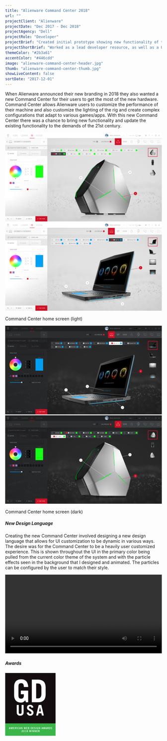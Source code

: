 ```yaml
---
title: "Alienware Command Center 2018"
url: ""
projectClient: "Alienware"
projectDate: "Dec 2017 - Dec 2018"
projectAgency: "Dell"
projectRole: "Developer"
projectBrief: "Created initial prototype showing new functionality of the UWP framework. Acted as a lead developer resource for the Alienware development team and created one-off examples of new tech for the final app to utilize. Designed and animated the particle backgrounds used throughout the app."
projectShortBrief: "Worked as a lead developer resource, as well as a UI/UX designer, on the new Alienware Command Center."
themeColor: "#2b3a61"
accentColor: "#446cdd"
image: "alienware-command-center-header.jpg"
thumb: "alienware-command-center-thumb.jpg"
showLiveContent: false
sortDate: "2017-12-01"
---
```


When Alienware announced their new branding in 2018 they also wanted a new Command Center for their users to get the most of the new hardware. Command Center allows Alienware users to customize the performance of their machine and also customize the lighting of the rig and create complex configurations that adapt to various games/apps. With this new Command Center there was a chance to bring new functionality and update the existing functionality to the demands of the 21st century.

<div class="photo-grid-container">
<div class="photo-grid">

<img src="center1.png"/>
<img src="center2.png"/>

</div>
</div>
<p class="photo-grid-subtitle">Command Center home screen (light)</p>

<div class="photo-grid-container">
<div class="photo-grid">

<img src="center3.png"/>
<img src="center4.png"/>

</div>
</div>
<p class="photo-grid-subtitle">Command Center home screen (dark)</p>

##### New Design Language

Creating the new Command Center involved designing a new design language that allows for UI customization to be dynamic in various ways. The desire was for the Command Center to be a heavily user customized experience. This is shown throughout the UI in the primary color being pulled from the current color theme of the system and with the particle effects seen in the background that I designed and animated. The particles can be configured by the user to match their style.

<video width="100%" controls loop>
<source src="/alienware-dark-wave.mp4" type="video/mp4">
</video>

##### Awards
<div class="award">
<img src="GDUSA-Web.png"/>
</div>